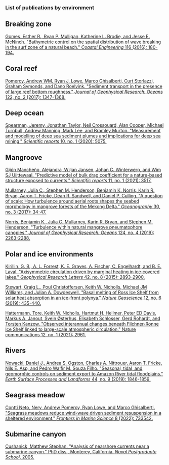 ### List of publications by environment

## Breaking zone
[Gomes, Esther R., Ryan P. Mulligan, Katherine L. Brodie, and Jesse E. McNinch. "Bathymetric control on the spatial distribution of wave breaking in the surf zone of a natural beach." _Coastal Engineering_ 116 (2016): 180-194.](https://www.sciencedirect.com/science/article/pii/S0378383916301235?casa_token=WiMfNBm6uykAAAAA:esmdjZuAPfXJSeHivsOZO8S6iZFTfze0YpMAadGLSl7S4vYuYcXtu6_yXj6QAw5oHVLdOmwNUbm9)

## Coral reef
[Pomeroy, Andrew WM, Ryan J. Lowe, Marco Ghisalberti, Curt Storlazzi, Graham Symonds, and Dano Roelvink. "Sediment transport in the presence of large reef bottom roughness." _Journal of Geophysical Research: Oceans_ 122, no. 2 (2017): 1347-1368.](https://agupubs.onlinelibrary.wiley.com/doi/full/10.1002/2016JC011755)

## Deep ocean
[Spearman, Jeremy, Jonathan Taylor, Neil Crossouard, Alan Cooper, Michael Turnbull, Andrew Manning, Mark Lee, and Bramley Murton. "Measurement and modelling of deep sea sediment plumes and implications for deep sea mining." _Scientific reports_ 10, no. 1 (2020): 5075.](https://www.nature.com/articles/s41598-020-61837-y)

## Mangroove
[Gijón Mancheño, Alejandra, Wiljan Jansen, Johan C. Winterwerp, and Wim SJ Uijttewaal. "Predictive model of bulk drag coefficient for a nature-based structure exposed to currents." _Scientific reports_ 11, no. 1 (2021): 3517.](https://www.nature.com/articles/s41598-021-83035-0)

[Mullarney, Julia C., Stephen M. Henderson, Benjamin K. Norris, Karin R. Bryan, Aaron T. Fricke, Dean R. Sandwell, and Daniel P. Culling. "A question of scale: How turbulence around aerial roots shapes the seabed morphology in mangrove forests of the Mekong Delta." _Oceanography_ 30, no. 3 (2017): 34-47.](https://www.jstor.org/stable/26201896?casa_token=emypoyyTiKEAAAAA:rUydYKWeR6-wbkYD6esHpaSEeaD1_jnu25lMsKEvlFWQPUxm7XBBtgDR0HGc7cUixKpnux6hUj4gmoWnFpAUECnB5IUH1a1x-rt41vIbUeiw_NkIIiY2Hg)

[Norris, Benjamin K., Julia C. Mullarney, Karin R. Bryan, and Stephen M. Henderson. "Turbulence within natural mangrove pneumatophore canopies." _Journal of Geophysical Research: Oceans_ 124, no. 4 (2019): 2263-2288.](https://researchcommons.waikato.ac.nz/handle/10289/12408)

## Polar and ice environments
[Kirillin, G. B., A. L. Forrest, K. E. Graves, A. Fischer, C. Engelhardt, and B. E. Laval. "Axisymmetric circulation driven by marginal heating in ice‐covered lakes." _Geophysical Research Letters_ 42, no. 8 (2015): 2893-2900.](https://agupubs.onlinelibrary.wiley.com/doi/10.1002/2014GL062180)

[Stewart, Craig L., Poul Christoffersen, Keith W. Nicholls, Michael JM Williams, and Julian A. Dowdeswell. "Basal melting of Ross Ice Shelf from solar heat absorption in an ice-front polynya." _Nature Geoscience_ 12, no. 6 (2019): 435-440.](https://www.nature.com/articles/s41561-019-0356-0)

[Hattermann, Tore, Keith W. Nicholls, Hartmut H. Hellmer, Peter ED Davis, Markus A. Janout, Svein Østerhus, Elisabeth Schlosser, Gerd Rohardt, and Torsten Kanzow. "Observed interannual changes beneath Filchner-Ronne Ice Shelf linked to large-scale atmospheric circulation." Nature communications 12, no. 1 (2021): 2961.](https://www.nature.com/articles/s41467-021-23131-x)

## Rivers
[Nowacki, Daniel J., Andrea S. Ogston, Charles A. Nittrouer, Aaron T. Fricke, Nils E. Asp, and Pedro Walfir M. Souza Filho. "Seasonal, tidal, and geomorphic controls on sediment export to Amazon River tidal floodplains." _Earth Surface Processes and Landforms_ 44, no. 9 (2019): 1846-1859.](https://onlinelibrary.wiley.com/doi/abs/10.1002/esp.4616?casa_token=jvl7WFnu_ZIAAAAA:5nKIxkuXSbOiC6YdUHhFInC0eVw-XfpLaNPQirI-YFO9uHRCzUpnKBxrCj5agLUs1U4-uKX7NQzQICT-kw)

## Seagrass meadow
[Contti Neto, Nery, Andrew Pomeroy, Ryan Lowe, and Marco Ghisalberti. "Seagrass meadows reduce wind-wave driven sediment resuspension in a sheltered environment." _Frontiers in Marine Science_ 8 (2022): 733542.](https://www.frontiersin.org/articles/10.3389/fmars.2021.733542/full)

## Submarine canyon
[Cushanick, Matthew Stephan. "Analysis of nearshore currents near a submarine canyon." PhD diss., Monterey, California. _Naval Postgraduate School_, 2005.](https://apps.dtic.mil/sti/citations/ADA435643)


